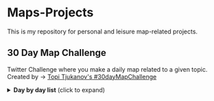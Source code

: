 # Maps-Projects
This is my repository for personal and leisure map-related projects.

## 30 Day Map Challenge
Twitter Challenge where you make a daily map related to a given topic.
Created by -> [Topi Tjukanov's #30dayMapChallenge](https://twitter.com/tjukanov/status/1187713840550744066)
<details>
  <summary><b>Day by day list</b> (click to expand)</summary>

<!-- toc -->
| Day | Theme                    |Title                                    |Study Area| Map                                            |
| --: | :----------------------- |:----------------------------------------|:---------| :----------------------------------------------------------------- |
|   1 | [Points](d01Points.md)                      |Athletics Tracks and Approval Status|Catalunya| [<img src="Images_30DMC/01_Points_TracksCat.png" width=30% />](Images_30DMC/01_Points_TracksCat.png)[<img src="Images_30DMC/01_Points_TracksCatDark.png" width=30% />](Images/01_Points_TracksCatDark.png)                  |
|   2 | [Lines ](d02Lines.md)                       |Bus Lines: Where do they meet more|Lleida| [<img src="Images_30DMC/02_Lines_BusLleida.png" width=30% />](Images_30DMC/02_Lines_BusLleida.png)            |
|   3 | [Polygons](d03Polygons.md)                  |Voronoi Regions based on Athletics Tracks|Catalunya| [<img src="Images_30DMC/03_Polygons_TracksVoronoiCat.png" width=30% />](Images_30DMC/03_Polygons_TracksVoronoiCat.png)         |
|   4 | [Hexagons](d04Hexagons.md)                  |Swimming Pools / Athletes / Tracks|Alpicat / Catalunya| [<img src="Images_30DMC/04_Hexa_SwimAlpicat.png" width=30% />](Images_30DMC/04_Hexa_SwimAlpicat.png)[<img src="Images_30DMC/04_Hexa_AthletesCat.png" width=30% />](Images_30DMC/04_Hexa_AthletesCat.png)[<img src="Images_30DMC/04_Hexa_TracksCat.png" width=30% />](Images_30DMC/04_Hexa_TracksCat.png)         |
|   5 | [Raster](d05Raster.md)                      |Relieve|Camarasa| [<img src="Images_30DMC/05_Raster_Camarasa.png" width=30% />](Images_30DMC/05_Raster_Camarasa.png)           |
|   6 | [Blue](d06Blue.md)                          |Main Rivers|Catalunya| [<img src="Images_30DMC/06_Blue_RiversCat.jpg" width=30% />](Images_30DMC/06_Blue_RiversCat.jpg)             |
|   7 | [Red](d07Red.md)                            |Urban Areas|Catalunya| [<img src="Images_30DMC/07_Red_UrbanCat.png" width=30% />](Images_30DMC/07_Red_UrbanCat.png)              |
|   8 | [Green](d08Green.md)                        |Forest Typologies|Catalunya| [<img src="Images_30DMC/08_Green_ForestCat.png" width=30% />](Images_30DMC/08_Green_ForestCat.png)            |
|   9 | [Yellow](d09Yellow.md)                      |Athletics Federation Licenses|Catalunya| [<img src="Images_30DMC/09_Yellow_LicensesAthletesCat.png" width=30% />](Images/09_Yellow_LicensesAthletesCat.png)           |
|  10 | [Black and white](d10BlackAndWhite.md)      |Buildings|Wageningen| [<img src="Images_30DMC/10_BlackWhite_Wageningen.png" width=30% />](Images_30DMC/10_BlackWhite_Wageningen.png)    |
|  11 | [Elevation](d11Elevation.md)                |Lego|Lleida Province| [<img src="Images_30DMC/11_Elevation_LegoLleida.png" width=30% />](Images_30DMC/11_Elevation_LegoLleida.png)        |
|  12 | [Movement](d12Movement.md)                  |2019 Movements|Catalunya/Brasil/Europe| [<img src="Images_30DMC/12_Movement_Europe.png" width=30% />](Images_30DMC/12_Movement_Europe.png)         |
|  13 | [Tracks](d13Tracks.md)                      |Rail tracks|Catalunya| [<img src="Images_30DMC/13_Tracks_RailCatDark.png" width=30% />](Images_30DMC/13_Tracks_RailCatDark.png)           |
|  14 | [Boundaries](d14Boundaries.md)              |Main Watersheds|Spain| [<img src="Images_30DMC/14_Boundaries_WatershedsSpain.png" width=30% />](Images_30DMC/14_Boundaries_WatershedsSpain.png)       |
|  15 | [Names](d15Names.md)                        |Autonomous Comunities Names|Spain| [<img src="Images_30DMC/15_NamesSpain.png" width=30% />](Images_30DMC/15_NamesSpain.png)            |
|  16 | [Places](d16Places.md)                      |Peaks over 2000m|Catalunya| [<img src="Images_30DMC/16_Places_PeaksCat.png" width=30% />](Images_30DMC/16_Places_PeaksCat.png)           |
|  17 | [Zones](d17Zones.md)                        |Censal Areas|Catalunya's Provinces Capitals| [<img src="Images_30DMC/17_Zones_CensalLleida.png" width=30% />](Images_30DMC/17_Zones_CensalLleida.png)            |
|  18 | [Globe](d18Globe.md)                        |Projections|World| [<img src="Images_30DMC/18_Globe_BonneProject.png" width=30% />](Images_30DMC/18_Globe_BonneProject.png)[<img src="Images_30DMC/18_Globe_LambertAzimutal.png" width=30% />](Images_30DMC/18_Globe_LambertAzimutal.png)[<img src="Images_30DMC/18_Globe_Vandergrinten.png" width=30% />](Images_30DMC/18_Globe_Vandergrinten.png)            |
|  19 | [Urban](d19Urban.md)                        |Parking Areas|Lleida| [<img src="Images_30DMC/19_Urban_ParkingLleida.png" width=30% />](Images_30DMC/19_Urban_ParkingLleida.png)            |
|  20 | [Rural](d20Rural.md)                        |Agricultural Areas|Spain| [<img src="Images_30DMC/20_Rural_AgroSpain.png" width=30% />](Images_30DMC/20_Rural_AgroSpain.png)            |
|  21 | [Environment](d21Environment.md)            |Biogeographical Regions|Spain| [<img src="Images_30DMC/21_Environment_BiogeoEsp.png" width=30% />](Images_30DMC/21_Environment_BiogeoEsp.png)      |
|  22 | [Built environment](d22BuiltEnvironment.md) ||| In process... |
|  23 | [Population](d23Population.md)              ||| In process...      |
|  24 | [Statistics](d24Statistics.md)              ||| In process...       |
|  25 | [Climate](d25Climate.md)                    ||| In process...         |
|  26 | [Hydrology](d26Hydrology.md)                ||| In process...        |
|  27 | [Resources](d27Resources.md)                ||| In process...        |
|  28 | [Funny](d28Funny.md)                        ||| In process...        |
|  29 | [Experimental](d29Experimental.md)          ||| In process...     |
|  30 | [Home](d30Home.md)                          ||| In process...            |
<!-- tocstop -->

</details>
